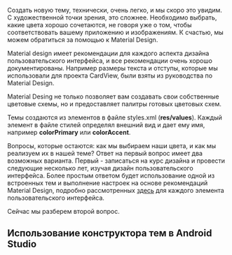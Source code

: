 Создать новую тему, технически, очень легко, и мы скоро это увидим. С художественной точки зрения, это сложнее. Необходимо выбрать, какие цвета хорошо сочетаются, не говоря уже о том, чтобы соответствовать вашему приложению и изображениям. К счастью, мы можем обратиться за помощью к Material Design.

Material design имеет рекомендации для каждого аспекта дизайна пользовательского интерфейса, и все рекомендации очень хорошо документированы. Например размеры текста и отступы, которые мы использовали для проекта CardView, были взяты из руководства по Material Design.

Material Desing не только позволяет вам создавать свои собственные цветовые схемы, но и предоставляет палитры готовых цветовых схем.

Темы создаются из элементов в файле styles.xml (**res/values**). Каждый элемент в файле стилей определял внешний вид и дает ему имя, например **colorPrimary** или **colorAccent**.

Вопросы, которые остаются: как мы выбираем наши цвета, и как мы реализуем их в нашей теме? Ответ на первый вопрос имеет два возможных варианта. Первый - записаться на курс дизайна и провести следующие несколько лет, изучая дизайн пользовательского интерфейса. Более простым ответом будет использование одной из встроенных тем и выполнение настроек на основе рекомендаций Material Design, подробно рассмотренных [здесь](https://developer.android.com/guide/topics/ui/look-and-feel/) для каждого элемента пользовательского интерфейса.

Сейчас мы разберем второй вопрос.

## Использование конструктора тем в Android Studio
<!-- В главном меню Android Studio выберите пункт **Tools | Theme Editor**. На левой стороне обратите внимание на примеры пользовательского интерфейса, которые показывают, как будет выглядеть тема, а справа-элементы управления для редактирования аспектов темы: -->
